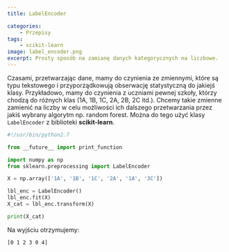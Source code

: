 ```yaml
---
title: LabelEncoder

categories:
    - Przepisy
tags:
    - scikit-learn
image: label_encoder.png
excerpt: Prosty sposób na zamianę danych kategorycznych na liczbowe.
---
```

Czasami, przetwarzając dane, mamy do czynienia ze zmiennymi, które są typu tekstowego i przyporządkowują obserwację statystyczną do jakiejś klasy. Przykładowo, mamy do czynienia z uczniami pewnej szkoły, którzy chodzą do różnych klas (1A, 1B, 1C, 2A, 2B, 2C itd.). Chcemy takie zmienne zamienić na liczby w celu możliwości ich dalszego przetwarzania przez jakiś wybrany algorytm np. random forest. Można do tego użyć klasy `LabelEncoder` z biblioteki __scikit-learn__.


```python
#!/usr/bin/python2.7

from __future__ import print_function

import numpy as np
from sklearn.preprocessing import LabelEncoder

X = np.array(['1A', '1B', '1C', '2A', '1A', '3C'])

lbl_enc = LabelEncoder()
lbl_enc.fit(X)
X_cat = lbl_enc.transform(X)

print(X_cat)
```

Na wyjściu otrzymujemy:

```
[0 1 2 3 0 4]
```